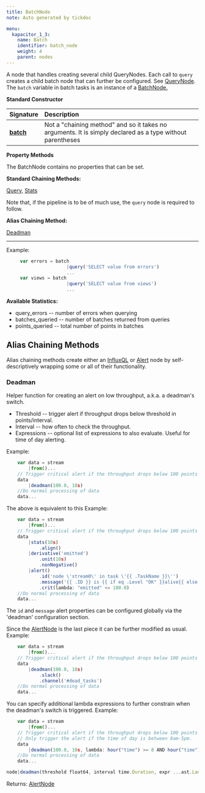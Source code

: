 ```yaml
---
title: BatchNode
note: Auto generated by tickdoc

menu:
  kapacitor_1_3:
    name: Batch
    identifier: batch_node
    weight: 4
    parent: nodes
---
```


A node that handles creating several child QueryNodes. Each call to `query`
creates a child batch node that can further be configured. See
[QueryNode](/kapacitor/v1.3/nodes/query_node/). The `batch` variable in batch
tasks is an instance of a [BatchNode.](/kapacitor/v1.3/nodes/batch_node/)

**Standard Constructor**

| Signature |  Description |
|:----------|:--|
| **[batch](#example)** | Not a "chaining method" and so it takes no arguments.  It is simply declared as a type without parentheses  |

**Property Methods**

The BatchNode contains no properties that can be set.  

**Standard Chaining Methods:**

[Query](/kapacitor/v1.3/nodes/query_node), [Stats](/kapacitor/v1.3/nodes/stats_node)

Note that, if the pipeline is to be of much use, the `query` node is required to
follow.


**Alias Chaining Method:**

[Deadman](/kapacitor/v1.3/nodes/batch_node/#deadman)


<a id="example"></a>
<hr/>

Example:


```javascript
     var errors = batch
                      |query('SELECT value from errors')
                      ...
     var views = batch
                      |query('SELECT value from views')
                      ...
```

**Available Statistics:**

* query_errors -- number of errors when querying
* batches_queried -- number of batches returned from queries
* points_queried -- total number of points in batches


<!--
Index
-----

### Properties


### Chaining Methods

-	[Deadman](/kapacitor/v1.3/nodes/batch_node/#deadman)
-	[Query](/kapacitor/v1.3/nodes/batch_node/#query)
-	[Stats](/kapacitor/v1.3/nodes/batch_node/#stats)

-->

Alias Chaining Methods
----------------------

Alias chaining methods create either an [InfluxQL](/kapacitor/v1.3/nodes/influx_q_l_node/) or [Alert](/kapacitor/v1.3/nodes/alert_node/) node by self-descriptively wrapping some or all of their functionality.  

### Deadman

Helper function for creating an alert on low throughput, a.k.a. a deadman&#39;s switch.

- Threshold -- trigger alert if throughput drops below threshold in points/interval.
- Interval -- how often to check the throughput.
- Expressions -- optional list of expressions to also evaluate. Useful for time of day alerting.

Example:


```javascript
    var data = stream
        |from()...
    // Trigger critical alert if the throughput drops below 100 points per 10s and checked every 10s.
    data
        |deadman(100.0, 10s)
    //Do normal processing of data
    data...
```

The above is equivalent to this
Example:


```javascript
    var data = stream
        |from()...
    // Trigger critical alert if the throughput drops below 100 points per 10s and checked every 10s.
    data
        |stats(10s)
            .align()
        |derivative('emitted')
            .unit(10s)
            .nonNegative()
        |alert()
            .id('node \'stream0\' in task \'{{ .TaskName }}\'')
            .message('{{ .ID }} is {{ if eq .Level "OK" }}alive{{ else }}dead{{ end }}: {{ index .Fields "emitted" | printf "%0.3f" }} points/10s.')
            .crit(lambda: "emitted" <= 100.0)
    //Do normal processing of data
    data...
```

The `id` and `message` alert properties can be configured globally via the &#39;deadman&#39; configuration section.

Since the [AlertNode](/kapacitor/v1.3/nodes/alert_node/) is the last piece it can be further modified as usual.
Example:


```javascript
    var data = stream
        |from()...
    // Trigger critical alert if the throughput drops below 100 points per 10s and checked every 10s.
    data
        |deadman(100.0, 10s)
            .slack()
            .channel('#dead_tasks')
    //Do normal processing of data
    data...
```

You can specify additional lambda expressions to further constrain when the deadman&#39;s switch is triggered.
Example:


```javascript
    var data = stream
        |from()...
    // Trigger critical alert if the throughput drops below 100 points per 10s and checked every 10s.
    // Only trigger the alert if the time of day is between 8am-5pm.
    data
        |deadman(100.0, 10s, lambda: hour("time") >= 8 AND hour("time") <= 17)
    //Do normal processing of data
    data...
```



```javascript
node|deadman(threshold float64, interval time.Duration, expr ...ast.LambdaNode)
```

Returns: [AlertNode](/kapacitor/v1.3/nodes/alert_node/)

<!--
### Query

The query to execute. Must not contain a time condition
in the `WHERE` clause or contain a `GROUP BY` clause.
The time conditions are added dynamically according to the period, offset and schedule.
The `GROUP BY` clause is added dynamically according to the dimensions
passed to the `groupBy` method.


```javascript
node|query(q string)
```

Returns: [QueryNode](/kapacitor/v1.3/nodes/query_node/)


### Stats

Create a new stream of data that contains the internal statistics of the node.
The interval represents how often to emit the statistics based on real time.
This means the interval time is independent of the times of the data points the source node is receiving.


```javascript
node|stats(interval time.Duration)
```

Returns: [StatsNode](/kapacitor/v1.3/nodes/stats_node/)
-->
